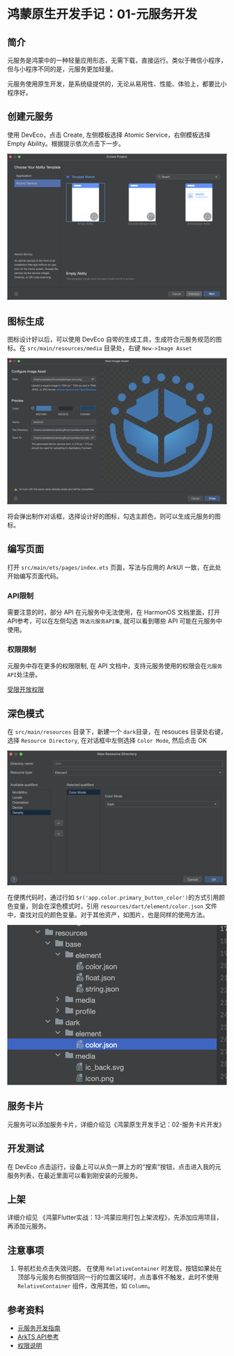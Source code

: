 # 鸿蒙原生开发手记：01-元服务开发

## 简介

元服务是鸿蒙中的一种轻量应用形态，无需下载，直接运行。类似于微信小程序，但与小程序不同的是，元服务更加轻量。

元服务使用原生开发，是系统级提供的，无论从易用性、性能、体验上，都要比小程序好。

## 创建元服务

使用 DevEco，点击 Create, 左侧模板选择 Atomic Service，右侧模板选择 Empty Ability。根据提示依次点击下一步。

![alt text](image-2.png)

## 图标生成

图标设计好以后，可以使用 DevEco 自带的生成工具，生成符合元服务规范的图标。在 `src/main/resources/media` 目录处，右键 `New->Image Asset`

![alt text](image-3.png)

将会弹出制作对话框，选择设计好的图标，勾选主颜色，则可以生成元服务的图标。

## 编写页面

打开 `src/main/ets/pages/index.ets` 页面，写法与应用的 ArkUI 一致，在此处开始编写页面代码。

### API限制

需要注意的时，部分 API 在元服务中无法使用，在 HarmonOS 文档里面，打开 API参考，可以在左侧勾选 `筛选元服务API集`, 就可以看到哪些 API 可能在元服务中使用。

### 权限限制

元服务中存在更多的权限限制, 在 API 文档中，支持元服务使用的权限会在`元服务API`处注册。

[受限开放权限](https://developer.huawei.com/consumer/cn/doc/harmonyos-guides-V5/restricted-permissions-V5#section89191571295)

## 深色模式

在 `src/main/resources` 目录下，新建一个 `dark`目录，在 resouces 目录处右键，选择 `Resource Directory`, 在对话框中左侧选择 `Color Mode`,
然后点击 OK

![alt text](image.png)

在便携代码时，通过行如 `$r('app.color.primary_button_color')`的方式引用颜色变量，则会在深色模式时，引用 `resources/dart/element/color.json` 文件中，查找对应的颜色变量。对于其他资产，如图片，也是同样的使用方法。

![alt text](image-1.png)

## 服务卡片

元服务可以添加服务卡片，详细介绍见《鸿蒙原生开发手记：02-服务卡片开发》

## 开发测试

在 DevEco 点击运行，设备上可以从负一屏上方的“搜索”按钮，点击进入我的元服务列表，在最近里面可以看到刚安装的元服务。

## 上架

详细介绍见 《鸿蒙Flutter实战：13-鸿蒙应用打包上架流程》，先添加应用项目，再添加元服务。

## 注意事项

1. 导航栏处点击失效问题。
在使用 `RelativeContainer` 时发现，按钮如果处在顶部与元服务右侧按钮同一行的位置区域时，点击事件不触发，此时不使用 `RelativeContainer` 组件，改用其他，如 `Column`。

## 参考资料

- [元服务开发指南](https://developer.huawei.com/consumer/cn/doc/atomic-guides-V5/atomic-service-definition-V5)
- [ArkTS API参考](https://developer.huawei.com/consumer/cn/doc/harmonyos-references-V5/arkts-api-V5?catalogVersion=V5)
- [权限说明](https://developer.huawei.com/consumer/cn/doc/harmonyos-guides-V5/health-permission-description-V5)
